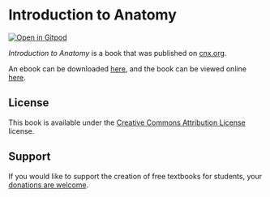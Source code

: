 # Introduction to Anatomy

[![Open in Gitpod](https://gitpod.io/button/open-in-gitpod.svg)](https://gitpod.io/from-referrer/)

_Introduction to Anatomy_ is a book that was published on [cnx.org](https://cnx.org/).

An ebook can be downloaded [here](https://github.com/cnx-user-books/cnxbook-introduction-to-anatomy/releases/latest), and the book can be viewed online [here](https://github.com/cnx-user-books/cnxbook-introduction-to-anatomy/releases/latest).

## License
This book is available under the [Creative Commons Attribution License](./LICENSE) license.

## Support
If you would like to support the creation of free textbooks for students, your [donations are welcome](https://riceconnect.rice.edu/donation/support-openstax-banner).
